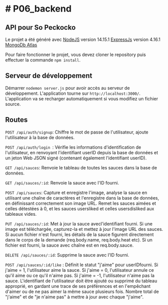 # # P06_backend

## API pour So Peckocko

Le projet a été généré avec [NodeJS](https://github.com/nodejs/node) version 14.15.1
[ExpressJs](https://expressjs.com/) version 4.16.1
[MongoDb Atlas](https://www.mongodb.com/cloud/atlas)

Pour faire fonctionner le projet, vous devez cloner le repository puis effectuer la commande `npm install`.

## Serveur de développement

Démarrer `nodemon server.js` pour avoir accès au serveur de développement. L'application tourne sur `http://localhost:3000/`. L'application va se recharger automatiquement si vous modifiez un fichier source.

## Routes
`POST /api/auth/signup`: Chiffre le mot de passe de l'utilisateur, ajoute l'utilisateur à la base de données.

`POST /api/auth/login `: Vérifie les informations d'identification de l'utilisateur, en renvoyant l'identifiant userID depuis la base de données et un jeton Web JSON signé (contenant également l'identifiant userID).

`GET /api/sauces`: Renvoie le tableau de toutes les sauces dans la base de données.

`GET /api/sauces/:id`: Renvoie la sauce avec l'ID fourni.

`POST /api/sauces`: Capture et enregistre l'image, analyse la sauce en utilisant une chaîne de caractères et l'enregistre dans la base de données, en définissant correctement son image URL. Remet les sauces aimées et celles détestées à 0, et les sauces usersliked et celles usersdisliked aux tableaux vides.

`PUT /api/sauces/:id`: Met à jour la sauce avecl'identifiant fourni. Si une image est téléchargée, capturez-la et mettez à jour l'image URL des sauces. Si aucun fichier n'est fourni, les détails de la sauce figurent directement dans le corps de la demande (req.body.name, req.body.heat etc). Si un fichier est fourni, la sauce avec chaîne est en req.body.sauce.

`DELETE /api/sauces/:id`: Supprime la sauce avec l'ID fourni.

`POST /api/sauces/:id/like` : Définit le statut "j'aime" pour userIDfourni. Si j'aime = 1, l'utilisateur aime la sauce. Si j'aime = 0, l'utilisateur annule ce qu'il aime ou ce qu'il n'aime pas. Si j'aime = -1, l'utilisateur n'aime pas la sauce. L'identifiant de l'utilisateur doit être ajouté ou supprimé du tableau approprié, en gardant une trace de ses préférences et en l'empêchant d'aimer ou de ne pas aimer la même sauce plusieurs fois. Nombre total de "j'aime" et de "je n'aime pas" à mettre à jour avec chaque "j'aime".




